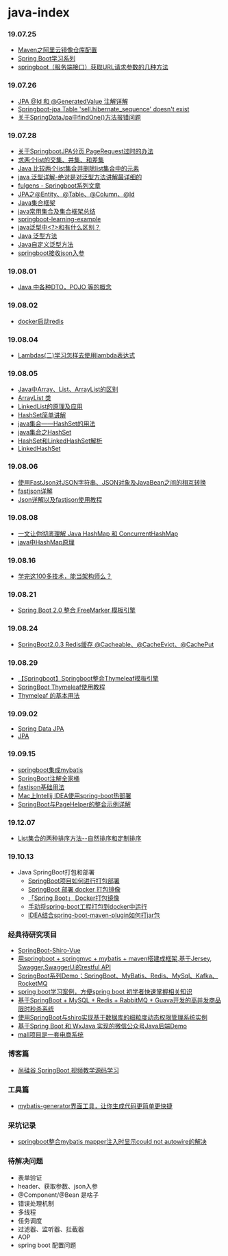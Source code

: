 # java-index
### 19.07.25
- [Maven之阿里云镜像仓库配置](https://yq.aliyun.com/articles/695269)
- [Spring Boot学习系列](https://github.com/tengj/SpringBootDemo/tree/master)
- [springboot（服务端接口）获取URL请求参数的几种方法](https://www.cnblogs.com/zhanglijun/p/9403483.html)


### 19.07.26
- [JPA @Id 和 @GeneratedValue 注解详解](https://blog.csdn.net/coding1994/article/details/79597057)
- [Springboot-jpa Table 'sell.hibernate_sequence' doesn't exist](https://blog.csdn.net/Black_Tshirt/article/details/80170950)
- [关于SpringDataJpa中findOne()方法报错问题](https://blog.csdn.net/lzj4423996/article/details/79437687)


### 19.07.28
- [关于SpringbootJPA分页 PageRequest过时的办法](https://www.cnblogs.com/igong/p/9817037.html)
- [求两个list的交集、并集、和差集](https://blog.csdn.net/huyishero/article/details/74108019)
- [Java 比较两个list集合并删除list集合中的元素](https://www.oschina.net/question/3736274_2284091)
- [java 泛型详解-绝对是对泛型方法讲解最详细的](https://www.cnblogs.com/coprince/p/8603492.html)
- [fulgens - Springboot系列文章](https://www.jianshu.com/u/34979da4bb6c)
- [JPA之@Entity、@Table、@Column、@Id](https://www.cnblogs.com/xuwenjin/p/8830850.html)
- [Java集合框架](https://blog.csdn.net/augfun/article/details/82323045)
- [java常用集合及集合框架总结](https://blog.csdn.net/qq_35689573/article/details/80568983)
- [springboot-learning-example](https://github.com/JeffLi1993/springboot-learning-example)
- [java泛型中<?>和<T>有什么区别？](https://www.cnblogs.com/jpfss/p/9929045.html)
- [Java 泛型方法](https://www.w3cschool.cn/java/java-generic-method.html)
- [Java自定义泛型方法](https://blog.csdn.net/lxxiang1/article/details/81293375)
- [springboot接收json入参](https://blog.csdn.net/HXNLYW/article/details/80776491)
  
### 19.08.01
- [Java 中各种DTO，POJO 等的概念](19年/08月/02、Java%20中各种DTO，POJO%20等的概念/02、Java%20中各种DTO，POJO%20等的概念.md)

### 19.08.02
- [docker启动redis](https://blog.csdn.net/occultskyrong/article/details/85199926)

### 19.08.04
- [Lambdas(二)学习怎样去使用lambda表达式](http://ifeve.com/java8-lambdas-2/)

### 19.08.05
- [Java中Array、List、ArrayList的区别](https://blog.csdn.net/wiidi/article/details/82662965)
- [ArrayList 类](https://blog.csdn.net/ftell/article/details/80826235)
- [LinkedList的原理及应用](https://baijiahao.baidu.com/s?id=1598633392064956200&wfr=spider&for=pc)
- [HashSet简单讲解](https://blog.csdn.net/refusing/article/details/80617783)
- [java集合——HashSet的用法](https://blog.csdn.net/tingzhiyi/article/details/52152487)
- [java集合之HashSet](https://www.cnblogs.com/zwbg/p/5906542.html)
- [HashSet和LinkedHashSet解析](https://www.cnblogs.com/wlrhnh/p/7256969.html)
- [LinkedHashSet](http://tool.oschina.net/uploads/apidocs/jdk-zh/java/util/LinkedHashSet.html)


### 19.08.06
- [使用FastJson对JSON字符串、JSON对象及JavaBean之间的相互转换](https://blog.csdn.net/xuforeverlove/article/details/80842148)
- [fastjson详解](https://www.jianshu.com/p/eaeaa5dce258)
- [Json详解以及fastjson使用教程](https://blog.csdn.net/srj1095530512/article/details/82529759)


### 19.08.08
- [一文让你彻底理解 Java HashMap 和 ConcurrentHashMap](https://www.jianshu.com/p/bbcf413b8332)
- [java中HashMap原理](https://baijiahao.baidu.com/s?id=1618550070727689060&wfr=spider&for=pc)


### 19.08.16
- [学完这100多技术，能当架构师么？](https://juejin.im/post/5d5375baf265da03b2152f3d)


### 19.08.21
- [Spring Boot 2.0 整合 FreeMarker 模板引擎](https://www.cnblogs.com/xingyunblog/p/8746542.html)


### 19.08.24
- [SpringBoot2.0.3 Redis缓存 @Cacheable、@CacheEvict、@CachePut](https://blog.csdn.net/u010588262/article/details/81003493)

### 19.08.29
- [【Springboot】Springboot整合Thymeleaf模板引擎](https://www.cnblogs.com/weknow619/p/8323497.html)
- [SpringBoot Thymeleaf使用教程](https://www.jianshu.com/p/908b48b10702)
- [Thymeleaf 的基本用法](https://segmentfault.com/a/1190000017563310?utm_source=tag-newest)

### 19.09.02
- [Spring Data JPA](https://blog.csdn.net/qq_42806915/article/details/82707783)
- [JPA](https://blog.csdn.net/lvhaoguang0/article/details/85833273)

### 19.09.15
- [springboot集成mybatis](./19年/08月/06、springboot集成mybatis/06、springboot集成mybatis.md)
- [SpringBoot注解全家桶](./19年/10月/01、SpringBoot注解全家桶/01、SpringBoot注解全家桶.md)
- [fastjson基础用法](./19年/10月/02、fastjson基础用法/02、fastjson基础用法.md)
- [Mac上Intellij IDEA使用spring-boot热部署](https://blog.csdn.net/matrix_google/article/details/85703755)
- [SpringBoot与PageHelper的整合示例详解](https://www.cnblogs.com/charlypage/p/11220755.html)

### 19.12.07
- [List集合的两种排序方法--自然排序和定制排序]()


### 19.10.13
- Java SpringBoot打包和部署
    - [SpringBoot项目如何进行打包部署](https://www.cnblogs.com/springboot/p/8729405.html)
    - [SpringBoot 部署 docker 打包镜像](https://www.cnblogs.com/yi1036943655/p/9879464.html)
    - [「Spring Boot」 Docker打包镜像](https://blog.csdn.net/simpledate/article/details/84022361)
    - [手动将spring-boot工程打包到docker中运行](https://blog.csdn.net/wuqingbin/article/details/80388390)
    - [IDEA结合spring-boot-maven-plugin如何打jar包](https://blog.csdn.net/qq_41823385/article/details/80366766)

### 经典待研究项目
- [SpringBoot-Shiro-Vue](https://github.com/Heeexy/SpringBoot-Shiro-Vue)
- [用springboot + springmvc + mybatis + maven搭建成框架,基于Jersey, Swagger,SwaggerUi的restful API](https://github.com/zhaopei8948/springboot)
- [SpringBoot系列Demo；SpringBoot、MyBatis、Redis、MySql、Kafka、RocketMQ](https://github.com/xiaour/SpringBootDemo)
- [spring boot学习案例，方便spring boot 初学者快速掌握相关知识](https://github.com/zhangyd-c/springboot-learning)
- [基于SpringBoot + MySQL + Redis + RabbitMQ + Guava开发的高并发商品限时秒杀系统](https://github.com/zaiyunduan123/springboot-seckill)
- [使用SpringBoot与shiro实现基于数据库的细粒度动态权限管理系统实例](https://github.com/coder-yqj/springboot-shiro)
- [基于Spring Boot 和 WxJava 实现的微信公众号Java后端Demo](https://github.com/binarywang/weixin-java-mp-demo-springboot)
- [mall项目是一套电商系统](https://github.com/macrozheng/mall)


### 博客篇
- [尚硅谷 SpringBoot 视频教学源码学习](https://github.com/cyhbyw/springBoot_atguigu)

### 工具篇
- [mybatis-generator界面工具，让你生成代码更简单更快捷](https://github.com/zouzg/mybatis-generator-gui)

### 采坑记录
- [springboot整合mybatis mapper注入时显示could not autowire的解决](https://blog.csdn.net/qq_21853607/article/details/72802080)



### 待解决问题
- 表单验证
- header、获取参数、json入参
- @Component/@Bean 是啥子
- 错误处理机制
- 多线程
- 任务调度
- 过滤器、监听器、拦截器
- AOP
- spring boot 配置问题
